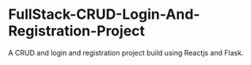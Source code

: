 # FullStack-CRUD-Login-And-Registration-Project
A CRUD and login and registration project build using Reactjs and Flask.
